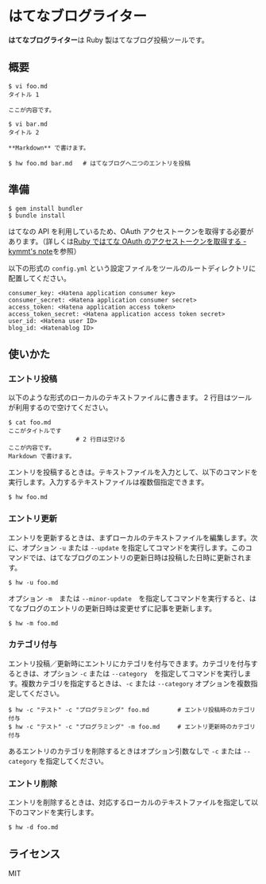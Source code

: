 # はてなブログライター

**はてなブログライター**は Ruby 製はてなブログ投稿ツールです。

## 概要

    $ vi foo.md
    タイトル 1

    ここが内容です。

    $ vi bar.md
    タイトル 2

    **Markdown** で書けます。

    $ hw foo.md bar.md   # はてなブログへ二つのエントリを投稿

## 準備

    $ gem install bundler
    $ bundle install

はてなの API を利用しているため、OAuth アクセストークンを取得する必要があります。（詳しくは[Ruby ではてな OAuth のアクセストークンを取得する - kymmt's note](http://kymmt90.hatenablog.com/entry/hatena_oauth)を参照）

以下の形式の `config.yml` という設定ファイルをツールのルートディレクトリに配置してください。

    consumer_key: <Hatena application consumer key>
    consumer_secret: <Hatena application consumer secret>
    access_token: <Hatena application access token>
    access_token_secret: <Hatena application access token secret>
    user_id: <Hatena user ID>
    blog_id: <Hatenablog ID>

## 使いかた

### エントリ投稿

以下のような形式のローカルのテキストファイルに書きます。
2 行目はツールが利用するので空けてください。

    $ cat foo.md
    ここがタイトルです
                       # 2 行目は空ける
    ここが内容です。
    Markdown で書けます。

エントリを投稿するときは。テキストファイルを入力として、以下のコマンドを実行します。入力するテキストファイルは複数個指定できます。

    $ hw foo.md

### エントリ更新

エントリを更新するときは、まずローカルのテキストファイルを編集します。次に、オプション `-u` または `--update` を指定してコマンドを実行します。このコマンドでは、はてなブログのエントリの更新日時は投稿した日時に更新されます。

    $ hw -u foo.md

オプション `-m`　または `--minor-update`　を指定してコマンドを実行すると、はてなブログのエントリの更新日時は変更せずに記事を更新します。

    $ hw -m foo.md

### カテゴリ付与

エントリ投稿／更新時にエントリにカテゴリを付与できます。カテゴリを付与するときは、オプション `-c` または `--category`　を指定してコマンドを実行します。複数カテゴリを指定するときは、`-c` または `--category` オプションを複数指定してください。

    $ hw -c "テスト" -c "プログラミング" foo.md        # エントリ投稿時のカテゴリ付与
    $ hw -c "テスト" -c "プログラミング" -m foo.md     # エントリ更新時のカテゴリ付与

あるエントリのカテゴリを削除するときはオプション引数なしで `-c` または `--category` を指定してください。

### エントリ削除

エントリを削除するときは、対応するローカルのテキストファイルを指定して以下のコマンドを実行します。

    $ hw -d foo.md

## ライセンス

MIT
